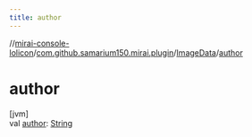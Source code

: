 ```yaml
---
title: author
---
```

//[mirai-console-lolicon](../../../index.html)/[com.github.samarium150.mirai.plugin](../index.html)/[ImageData](index.html)/[author](author.html)



# author



[jvm]\
val [author](author.html): [String](https://kotlinlang.org/api/latest/jvm/stdlib/kotlin/-string/index.html)




